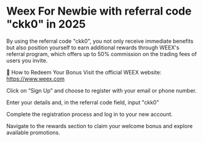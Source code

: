 # Weex For Newbie with referral code "ckk0" in 2025 
By using the referral code "ckk0", you not only receive immediate benefits but also position yourself to earn additional rewards through WEEX's referral program, which offers up to 50% commission on the trading fees of users you invite.


📝 How to Redeem Your Bonus
Visit the official WEEX website: https://www.weex.com

Click on “Sign Up” and choose to register with your email or phone number.

Enter your details and, in the referral code field, input "ckk0"

Complete the registration process and log in to your new account.

Navigate to the rewards section to claim your welcome bonus and explore available promotions.

